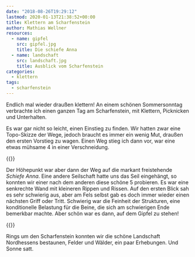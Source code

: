 ```yaml
---
date: "2018-08-26T19:29:12"
lastmod: 2020-01-13T21:38:52+00:00
title: Klettern am Scharfenstein
author: Mathias Wellner
resources:
  - name: gipfel
    src: gipfel.jpg
    title: Die schiefe Anna
  - name: landschaft
    src: landschaft.jpg
    title: Ausblick vom Scharfenstein
categories:
  - klettern
tags:
  - scharfenstein
---
```

Endlich mal wieder draußen klettern! An einem schönen Sommersonntag verbrachte ich einen ganzen Tag am Scharfenstein, mit Klettern, Picknicken und Unterhalten. 
<!--more-->

Es war gar nicht so leicht, einen Einstieg zu finden. Wir hatten zwar eine Topo-Skizze der Wege, jedoch braucht es immer ein wenig Mut, draußen den ersten Vorstieg zu wagen. Einen Weg stieg ich dann vor, war eine etwas mühsame 4 in einer Verschneidung. 

{{<responsive-image name="gipfel">}}

Der Höhepunkt war aber dann der Weg auf die markant freistehende _Schiefe Anna_. Eine andere Seilschaft hatte uns das Seil eingehängt, so konnten wir einer nach dem anderen diese schöne 5 probieren. Es war eine senkrechte Wand mit kleineren Rippen und Rissen. Auf den ersten Blick sah es sehr schwierig aus, aber am Fels selbst gab es doch immer wieder einen nächsten Griff oder Tritt. Schwierig war die Feinheit der Strukturen, eine konditionelle Belastung für die Beine, die sich am schwierigen Ende bemerkbar machte. Aber schön war es dann, auf dem Gipfel zu stehen!

{{<responsive-image name="landschaft">}}

Rings um den Scharfenstein konnten wir die schöne Landschaft Nordhessens bestaunen, Felder und Wälder, ein paar Erhebungen. Und Sonne satt.
